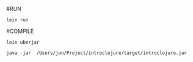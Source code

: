 

#RUN

```lein run```


#COMPILE

```lein uberjar```

```java -jar  /Users/jon/Project/introclojure/target/introclojure.jar```
